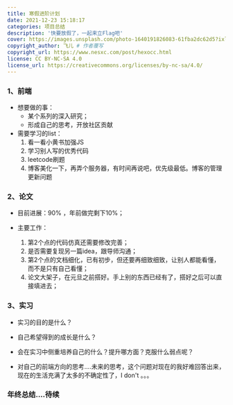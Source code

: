 ```yaml
---
title: 寒假进阶计划
date: 2021-12-23 15:18:17
categories: 项目总结
description: '快要放假了，一起来立Flag吧'
cover: https://images.unsplash.com/photo-1640191826083-61fba2dc62d5?ixlib=rb-1.2.1&ixid=MnwxMjA3fDB8MHxwaG90by1wYWdlfHx8fGVufDB8fHx8&auto=format&fit=crop&w=387&q=80
copyright_author: 飞儿 # 作者覆写
copyright_url: https://www.nesxc.com/post/hexocc.html 
license: CC BY-NC-SA 4.0
license_url: https://creativecommons.org/licenses/by-nc-sa/4.0/
---
```



### 1、前端 ###

* 想要做的事：
  * 某个系列的深入研究；
  * 形成自己的思考，开放社区贡献
* 需要学习的list：
  1. 看一看小黄书加强JS
  2. 学习别人写的优秀代码
  3. leetcode刷题
  4. 博客美化一下，再弄个服务器，有时间再说吧，优先级最低。博客的管理更新问题
### 2、论文 ###

* 目前进展：90% ，年前做完剩下10%；

* 主要工作：

  1. 第2个点的代码仿真还需要修改完善；
  2. 是否需要复现另一篇idea，跟导师沟通；
  3. 第2个点的文档细化，已有初步，但还要再细致细致，让别人都能看懂，而不是只有自己看懂；
  4. 论文大架子，在元旦之前搭好。手上别的东西已经有了，搭好之后可以直接填进去；

### 3、实习 ###
* 实习的目的是什么？

* 自己希望得到的成长是什么？

* 会在实习中侧重培养自己的什么？提升哪方面？克服什么弱点呢？

* 对自己的前端方向的思考....未来的思考，这个问题对现在的我好难回答出来，现在的生活充满了太多的不确定性了，I don't 。。。
### 年终总结....待续
